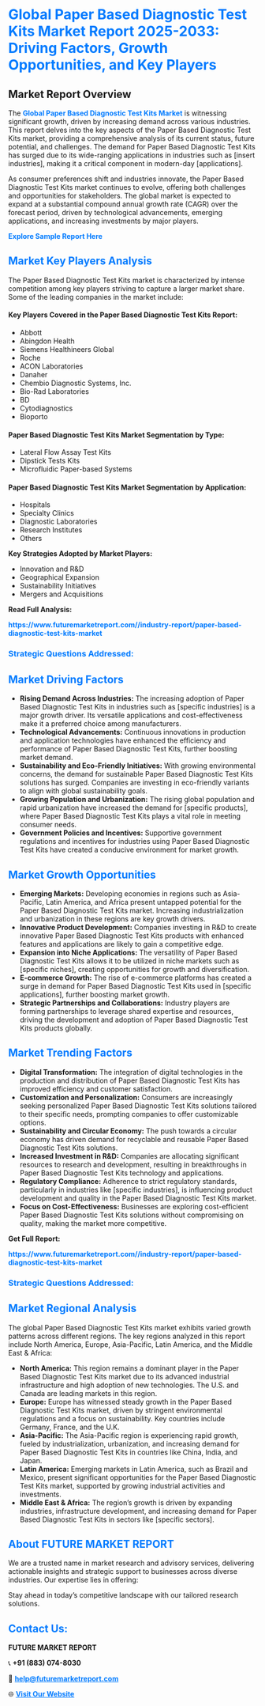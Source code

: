 <h1 style="color: #007BFF;">Global Paper Based Diagnostic Test Kits Market Report 2025-2033: Driving Factors, Growth Opportunities, and Key Players</h1>

<section id="overview">
<h2>Market Report Overview</h2>
<p>The <a href="https://www.futuremarketreport.com//industry-report/paper-based-diagnostic-test-kits-market" style="color: #007BFF; text-decoration: none;"><strong>Global Paper Based Diagnostic Test Kits Market</strong></a> is witnessing significant growth, driven by increasing demand across various industries. This report delves into the key aspects of the Paper Based Diagnostic Test Kits market, providing a comprehensive analysis of its current status, future potential, and challenges. The demand for Paper Based Diagnostic Test Kits has surged due to its wide-ranging applications in industries such as [insert industries], making it a critical component in modern-day [applications].</p>
<p>As consumer preferences shift and industries innovate, the Paper Based Diagnostic Test Kits market continues to evolve, offering both challenges and opportunities for stakeholders. The global market is expected to expand at a substantial compound annual growth rate (CAGR) over the forecast period, driven by technological advancements, emerging applications, and increasing investments by major players.</p>
</section>

<section id="overview">
<p><a href="https://www.futuremarketreport.com//request-sample/reportId=64402" style="color: #007BFF; text-decoration: none;"><strong>Explore Sample Report Here</strong></a></p>
</section>

<section id="key-players">
<h2 style="color: #007BFF;">Market Key Players Analysis</h2>
<p>The Paper Based Diagnostic Test Kits market is characterized by intense competition among key players striving to capture a larger market share. Some of the leading companies in the market include:</p>
<h4>Key Players Covered in the Paper Based Diagnostic Test Kits Report:</h4>
<ul><li>Abbott</li><li>Abingdon Health</li><li>Siemens Healthineers Global</li><li>Roche</li><li>ACON Laboratories</li><li>Danaher</li><li>Chembio Diagnostic Systems, Inc.</li><li>Bio-Rad Laboratories</li><li>BD</li><li>Cytodiagnostics</li><li>Bioporto</li></ul>
<h4>Paper Based Diagnostic Test Kits Market Segmentation by Type:</h4>
<ul><li>Lateral Flow Assay Test Kits</li><li>Dipstick Tests Kits</li><li>Microfluidic Paper-based Systems</li></ul>

<h4>Paper Based Diagnostic Test Kits Market Segmentation by Application:</h4>
<ul><li>Hospitals</li><li>Specialty Clinics</li><li>Diagnostic Laboratories</li><li>Research Institutes</li><li>Others</li></ul>
<p><strong>Key Strategies Adopted by Market Players:</strong></p>
<ul>
<li>Innovation and R&D</li>
<li>Geographical Expansion</li>
<li>Sustainability Initiatives</li>
<li>Mergers and Acquisitions</li>
</ul>
</section>

<section>
<p><strong>Read Full Analysis: </strong></p><a href="https://www.futuremarketreport.com//industry-report/paper-based-diagnostic-test-kits-market" style="color: #007BFF; text-decoration: none;"><strong>https://www.futuremarketreport.com//industry-report/paper-based-diagnostic-test-kits-market</strong></a>
<h3 style="color: #007BFF;">Strategic Questions Addressed:</h3>
</section>

<section id="driving-factors">
<h2 style="color: #007BFF;">Market Driving Factors</h2>
<ul>
<li><strong>Rising Demand Across Industries:</strong> The increasing adoption of Paper Based Diagnostic Test Kits in industries such as [specific industries] is a major growth driver. Its versatile applications and cost-effectiveness make it a preferred choice among manufacturers.</li>
<li><strong>Technological Advancements:</strong> Continuous innovations in production and application technologies have enhanced the efficiency and performance of Paper Based Diagnostic Test Kits, further boosting market demand.</li>
<li><strong>Sustainability and Eco-Friendly Initiatives:</strong> With growing environmental concerns, the demand for sustainable Paper Based Diagnostic Test Kits solutions has surged. Companies are investing in eco-friendly variants to align with global sustainability goals.</li>
<li><strong>Growing Population and Urbanization:</strong> The rising global population and rapid urbanization have increased the demand for [specific products], where Paper Based Diagnostic Test Kits plays a vital role in meeting consumer needs.</li>
<li><strong>Government Policies and Incentives:</strong> Supportive government regulations and incentives for industries using Paper Based Diagnostic Test Kits have created a conducive environment for market growth.</li>
</ul>
</section>

<section id="growth-opportunities">
<h2 style="color: #007BFF;">Market Growth Opportunities</h2>
<ul>
<li><strong>Emerging Markets:</strong> Developing economies in regions such as Asia-Pacific, Latin America, and Africa present untapped potential for the Paper Based Diagnostic Test Kits market. Increasing industrialization and urbanization in these regions are key growth drivers.</li>
<li><strong>Innovative Product Development:</strong> Companies investing in R&D to create innovative Paper Based Diagnostic Test Kits products with enhanced features and applications are likely to gain a competitive edge.</li>
<li><strong>Expansion into Niche Applications:</strong> The versatility of Paper Based Diagnostic Test Kits allows it to be utilized in niche markets such as [specific niches], creating opportunities for growth and diversification.</li>
<li><strong>E-commerce Growth:</strong> The rise of e-commerce platforms has created a surge in demand for Paper Based Diagnostic Test Kits used in [specific applications], further boosting market growth.</li>
<li><strong>Strategic Partnerships and Collaborations:</strong> Industry players are forming partnerships to leverage shared expertise and resources, driving the development and adoption of Paper Based Diagnostic Test Kits products globally.</li>
</ul>
</section>

<section id="trending-factors">
<h2 style="color: #007BFF;">Market Trending Factors</h2>
<ul>
<li><strong>Digital Transformation:</strong> The integration of digital technologies in the production and distribution of Paper Based Diagnostic Test Kits has improved efficiency and customer satisfaction.</li>
<li><strong>Customization and Personalization:</strong> Consumers are increasingly seeking personalized Paper Based Diagnostic Test Kits solutions tailored to their specific needs, prompting companies to offer customizable options.</li>
<li><strong>Sustainability and Circular Economy:</strong> The push towards a circular economy has driven demand for recyclable and reusable Paper Based Diagnostic Test Kits solutions.</li>
<li><strong>Increased Investment in R&D:</strong> Companies are allocating significant resources to research and development, resulting in breakthroughs in Paper Based Diagnostic Test Kits technology and applications.</li>
<li><strong>Regulatory Compliance:</strong> Adherence to strict regulatory standards, particularly in industries like [specific industries], is influencing product development and quality in the Paper Based Diagnostic Test Kits market.</li>
<li><strong>Focus on Cost-Effectiveness:</strong> Businesses are exploring cost-efficient Paper Based Diagnostic Test Kits solutions without compromising on quality, making the market more competitive.</li>
</ul>
</section>

<section>
<p><strong>Get Full Report: </strong></p><a href="https://www.futuremarketreport.com//industry-report/paper-based-diagnostic-test-kits-market" style="color: #007BFF; text-decoration: none;"><strong>https://www.futuremarketreport.com//industry-report/paper-based-diagnostic-test-kits-market</strong></a>
<h3 style="color: #007BFF;">Strategic Questions Addressed:</h3>
</section>


<section id="regional-analysis">
<h2 style="color: #007BFF;">Market Regional Analysis</h2>
<p>The global Paper Based Diagnostic Test Kits market exhibits varied growth patterns across different regions. The key regions analyzed in this report include North America, Europe, Asia-Pacific, Latin America, and the Middle East & Africa:</p>
<ul>
<li><strong>North America:</strong> This region remains a dominant player in the Paper Based Diagnostic Test Kits market due to its advanced industrial infrastructure and high adoption of new technologies. The U.S. and Canada are leading markets in this region.</li>
<li><strong>Europe:</strong> Europe has witnessed steady growth in the Paper Based Diagnostic Test Kits market, driven by stringent environmental regulations and a focus on sustainability. Key countries include Germany, France, and the U.K.</li>
<li><strong>Asia-Pacific:</strong> The Asia-Pacific region is experiencing rapid growth, fueled by industrialization, urbanization, and increasing demand for Paper Based Diagnostic Test Kits in countries like China, India, and Japan.</li>
<li><strong>Latin America:</strong> Emerging markets in Latin America, such as Brazil and Mexico, present significant opportunities for the Paper Based Diagnostic Test Kits market, supported by growing industrial activities and investments.</li>
<li><strong>Middle East & Africa:</strong> The region’s growth is driven by expanding industries, infrastructure development, and increasing demand for Paper Based Diagnostic Test Kits in sectors like [specific sectors].</li>
</ul>
</section>

<footer>
<h2 style="color: #007BFF;">About FUTURE MARKET REPORT</h2>
<p>We are a trusted name in market research and advisory services, delivering actionable insights and strategic support to businesses across diverse industries. Our expertise lies in offering:</p>

<p>Stay ahead in today’s competitive landscape with our tailored research solutions.</p>

<h2 style="color: #007BFF;">Contact Us:</h2>
<p><strong>FUTURE MARKET REPORT</strong></p>
<p>📞 <strong>+91 (883) 074-8030</strong></p>
<p>📧 <strong><a href="mailto:help@futuremarketreport.com" style="color: #007BFF;">help@futuremarketreport.com</a></strong></p>
<p>🌐 <strong><a href="https://www.futuremarketreport.com/" style="color: #007BFF;">Visit Our Website</a></strong></p>
</footer>